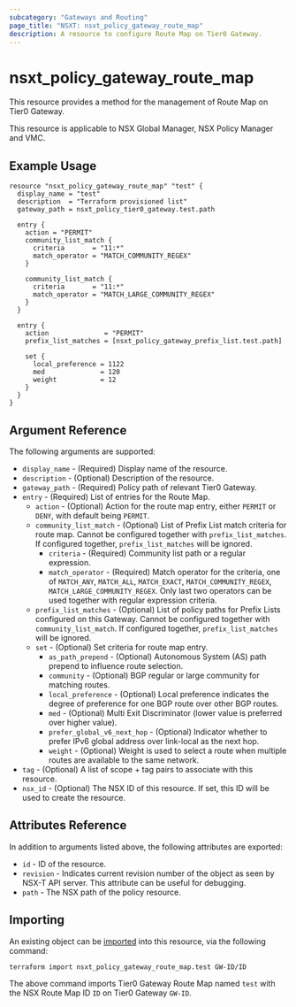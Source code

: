 ```yaml
---
subcategory: "Gateways and Routing"
page_title: "NSXT: nsxt_policy_gateway_route_map"
description: A resource to configure Route Map on Tier0 Gateway.
---
```


# nsxt_policy_gateway_route_map

This resource provides a method for the management of Route Map on Tier0 Gateway.

This resource is applicable to NSX Global Manager, NSX Policy Manager and VMC.

## Example Usage

```hcl
resource "nsxt_policy_gateway_route_map" "test" {
  display_name = "test"
  description  = "Terraform provisioned list"
  gateway_path = nsxt_policy_tier0_gateway.test.path

  entry {
    action = "PERMIT"
    community_list_match {
      criteria       = "11:*"
      match_operator = "MATCH_COMMUNITY_REGEX"
    }

    community_list_match {
      criteria       = "11:*"
      match_operator = "MATCH_LARGE_COMMUNITY_REGEX"
    }
  }

  entry {
    action              = "PERMIT"
    prefix_list_matches = [nsxt_policy_gateway_prefix_list.test.path]

    set {
      local_preference = 1122
      med              = 120
      weight           = 12
    }
  }
}
```

## Argument Reference

The following arguments are supported:

* `display_name` - (Required) Display name of the resource.
* `description` - (Optional) Description of the resource.
* `gateway_path` - (Required) Policy path of relevant Tier0 Gateway.
* `entry` - (Required) List of entries for the Route Map.
    * `action` - (Optional) Action for the route map entry, either `PERMIT` or `DENY`, with default being `PERMIT`.
    * `community_list_match` - (Optional) List of Prefix List match criteria for route map. Cannot be configured together with `prefix_list_matches`. If configured together, `prefix_list_matches` will be ignored.
        * `criteria` - (Required) Community list path or a regular expression.
        * `match_operator` - (Required) Match operator for the criteria, one of `MATCH_ANY`, `MATCH_ALL`, `MATCH_EXACT`, `MATCH_COMMUNITY_REGEX`, `MATCH_LARGE_COMMUNITY_REGEX`. Only last two operators can be used together with regular expression criteria.
    * `prefix_list_matches` - (Optional) List of policy paths for Prefix Lists configured on this Gateway. Cannot be configured together with `community_list_match`. If configured together, `prefix_list_matches` will be ignored.
    * `set` - (Optional) Set criteria for route map entry.
        * `as_path_prepend` - (Optional) Autonomous System (AS) path prepend to influence route selection.
        * `community` - (Optional) BGP regular or large community for matching routes.
        * `local_preference` - (Optional) Local preference indicates the degree of preference for one BGP route over other BGP routes.
        * `med` - (Optional) Multi Exit Discriminator (lower value is preferred over higher value).
        * `prefer_global_v6_next_hop` - (Optional)  Indicator whether to prefer IPv6 global address over link-local as the next hop.
        * `weight` - (Optional) Weight is used to select a route when multiple routes are available to the same network.
* `tag` - (Optional) A list of scope + tag pairs to associate with this resource.
* `nsx_id` - (Optional) The NSX ID of this resource. If set, this ID will be used to create the resource.

## Attributes Reference

In addition to arguments listed above, the following attributes are exported:

* `id` - ID of the resource.
* `revision` - Indicates current revision number of the object as seen by NSX-T API server. This attribute can be useful for debugging.
* `path` - The NSX path of the policy resource.

## Importing

An existing object can be [imported][docs-import] into this resource, via the following command:

[docs-import]: https://developer.hashicorp.com/terraform/cli/import

```shell
terraform import nsxt_policy_gateway_route_map.test GW-ID/ID
```

The above command imports Tier0 Gateway Route Map named `test` with the NSX Route Map ID `ID` on Tier0 Gateway `GW-ID`.
